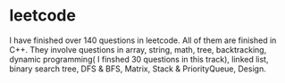 # leetcode
I have finished over 140 questions in leetcode. All of them are finished in C++. They involve questions in array, string, math, tree, backtracking, dynamic programming( I finshed 30 questions in this track), linked list, binary search tree, DFS & BFS, Matrix, Stack & PriorityQueue, Design.
